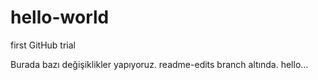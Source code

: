 # hello-world
first GitHub trial

Burada bazı değişiklikler yapıyoruz. readme-edits branch altında.
hello...

